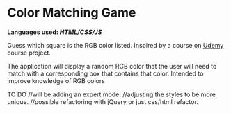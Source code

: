 # Color Matching Game

<strong>Languages used: <em>HTML/CSS/JS</em></strong> 

Guess which square is the RGB color listed. Inspired by a course on <a href = "https://www.udemy.com/the-web-developer-bootcamp/">Udemy</a> course project. 

The application will display a random RGB color that the user will need to match with a corresponding box that contains that color. Intended to improve knowledge of RGB colors 

TO DO
//will be adding an expert mode. 
//adjusting the styles to be more unique.
//possible refactoring with jQuery or just css/html refactor.
